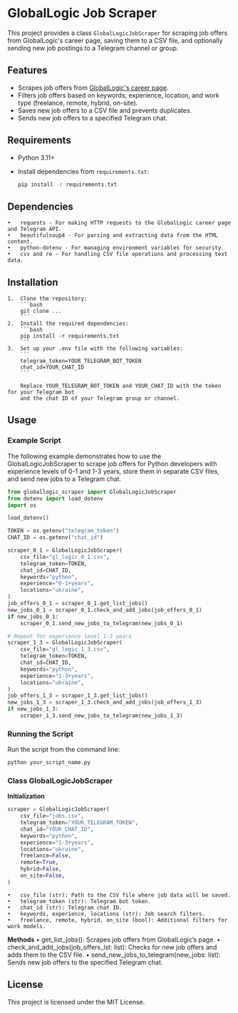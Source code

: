 # GlobalLogic Job Scraper

This project provides a class `GlobalLogicJobScraper` for scraping job offers from GlobalLogic's career page, saving them to a CSV file, and optionally sending new job postings to a Telegram channel or group.

## Features
- Scrapes job offers from [GlobalLogic's career page](https://www.globallogic.com/career-search-page/).
- Filters job offers based on keywords, experience, location, and work type (freelance, remote, hybrid, on-site).
- Saves new job offers to a CSV file and prevents duplicates.
- Sends new job offers to a specified Telegram chat.

## Requirements

- Python 3.11+
- Install dependencies from `requirements.txt`:

  ```bash
  pip install -r requirements.txt
  ```

## Dependencies
	•	requests - For making HTTP requests to the GlobalLogic career page and Telegram API.
	•	beautifulsoup4 - For parsing and extracting data from the HTML content.
	•	python-dotenv - For managing environment variables for security.
	•	csv and re - For handling CSV file operations and processing text data.

## Installation
	1.	Clone the repository:
        ```bash
        git clone ...
        ```
    2.	Install the required dependencies:
        ```bash
        pip install -r requirements.txt
        ```
    3.	Set up your .env file with the following variables:
        ```
        telegram_token=YOUR_TELEGRAM_BOT_TOKEN
        chat_id=YOUR_CHAT_ID
        ```

        Replace YOUR_TELEGRAM_BOT_TOKEN and YOUR_CHAT_ID with the token for your Telegram bot 
        and the chat ID of your Telegram group or channel.

## Usage

### Example Script

The following example demonstrates how to use the GlobalLogicJobScraper to scrape job offers for Python developers with experience levels of 0-1 and 1-3 years, store them in separate CSV files, and send new jobs to a Telegram chat.

```python
from globallogic_scraper import GlobalLogicJobScraper
from dotenv import load_dotenv
import os

load_dotenv()

TOKEN = os.getenv("telegram_token")
CHAT_ID = os.getenv("chat_id")

scraper_0_1 = GlobalLogicJobScraper(
    csv_file="gl_logic_0_1.csv",
    telegram_token=TOKEN,
    chat_id=CHAT_ID,
    keywords="python",
    experience="0-1+years",
    locations="ukraine",
)
job_offers_0_1 = scraper_0_1.get_list_jobs()
new_jobs_0_1 = scraper_0_1.check_and_add_jobs(job_offers_0_1)
if new_jobs_0_1:
    scraper_0_1.send_new_jobs_to_telegram(new_jobs_0_1)

# Repeat for experience level 1-3 years
scraper_1_3 = GlobalLogicJobScraper(
    csv_file="gl_logic_1_3.csv",
    telegram_token=TOKEN,
    chat_id=CHAT_ID,
    keywords="python",
    experience="1-3+years",
    locations="ukraine",
)
job_offers_1_3 = scraper_1_3.get_list_jobs()
new_jobs_1_3 = scraper_1_3.check_and_add_jobs(job_offers_1_3)
if new_jobs_1_3:
    scraper_1_3.send_new_jobs_to_telegram(new_jobs_1_3)
```

### Running the Script
Run the script from the command line:
```bash
python your_script_name.py
```

### Class GlobalLogicJobScraper
**Initialization**
```python
scraper = GlobalLogicJobScraper(
    csv_file="jobs.csv",
    telegram_token="YOUR_TELEGRAM_TOKEN",
    chat_id="YOUR_CHAT_ID",
    keywords="python",
    experience="1-3+years",
    locations="ukraine",
    freelance=False,
    remote=True,
    hybrid=False,
    on_site=False,
)
```

	•	csv_file (str): Path to the CSV file where job data will be saved.
	•	telegram_token (str): Telegram bot token.
	•	chat_id (str): Telegram chat ID.
	•	keywords, experience, locations (str): Job search filters.
	•	freelance, remote, hybrid, on_site (bool): Additional filters for work models.

**Methods**
	•	get_list_jobs(): Scrapes job offers from GlobalLogic’s page.
	•	check_and_add_jobs(job_offers_lst: list): Checks for new job offers and adds them to the CSV file.
	•	send_new_jobs_to_telegram(new_jobs: list): Sends new job offers to the specified Telegram chat.

## License
This project is licensed under the MIT License.
